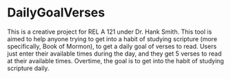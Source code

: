 # DailyGoalVerses
This is a creative project for REL A 121 under Dr. Hank Smith. This tool is aimed to help anyone trying to get into a habit of studying scripture (more specifically, Book of Mormon), to get a daily goal of verses to read. Users just enter their available times during the day, and they get 5 verses to read at their available times. Overtime, the goal is to get into the habit of studying scripture daily.
